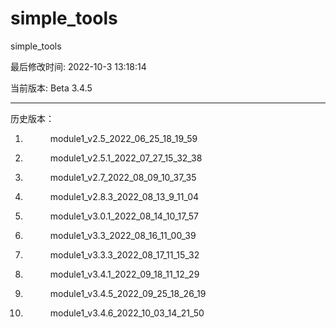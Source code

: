 # simple_tools

simple_tools

最后修改时间: 2022-10-3 13:18:14

当前版本: Beta 3.4.5

-----------

历史版本：

1. <dir> module1_v2.5_2022_06_25_18_19_59
2. <dir> module1_v2.5.1_2022_07_27_15_32_38
3. <dir> module1_v2.7_2022_08_09_10_37_35
4. <dir> module1_v2.8.3_2022_08_13_9_11_04
5. <dir> module1_v3.0.1_2022_08_14_10_17_57
6. <dir> module1_v3.3_2022_08_16_11_00_39
7. <dir> module1_v3.3.3_2022_08_17_11_15_32
8. <dir> module1_v3.4.1_2022_09_18_11_12_29
9. <dir> module1_v3.4.5_2022_09_25_18_26_19
10. <dir> module1_v3.4.6_2022_10_03_14_21_50

